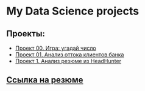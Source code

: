 # My Data Science projects

## Проекты:
* [Проект 00. Игра: угадай число](https://github.com/SergeyMarashov/data_science/tree/main/project_00)
* [Проект 01. Анализ оттока клиентов банка](https://github.com/SergeyMarashov/data_science/tree/main/Project_01)
* [Проект 1. Анализ резюме из HeadHunter](https://github.com/SergeyMarashov/data_science/tree/main/Project_1)

## [Ссылка на резюме](https://github.com/SergeyMarashov)
